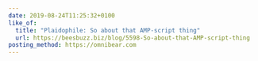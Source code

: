 ```yaml
---
date: 2019-08-24T11:25:32+0100
like_of:
  title: "Plaidophile: So about that AMP-script thing"
  url: https://beesbuzz.biz/blog/5598-So-about-that-AMP-script-thing
posting_method: https://omnibear.com
---
```

